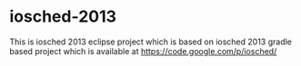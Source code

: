 iosched-2013
============

This is iosched 2013 eclipse project which is based on iosched 2013 gradle based project which is available at https://code.google.com/p/iosched/
